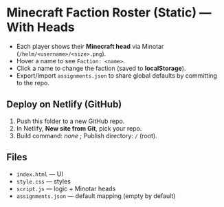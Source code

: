 # Minecraft Faction Roster (Static) — With Heads

- Each player shows their **Minecraft head** via Minotar (`/helm/<username>/<size>.png`).
- Hover a name to see `Faction: <name>`.
- Click a name to change the faction (saved to **localStorage**).
- Export/Import `assignments.json` to share global defaults by committing to the repo.

## Deploy on Netlify (GitHub)

1. Push this folder to a new GitHub repo.
2. In Netlify, **New site from Git**, pick your repo.
3. Build command: _none_ ; Publish directory: `/` (root).

## Files
- `index.html` — UI
- `style.css` — styles
- `script.js` — logic + Minotar heads
- `assignments.json` — default mapping (empty by default)
